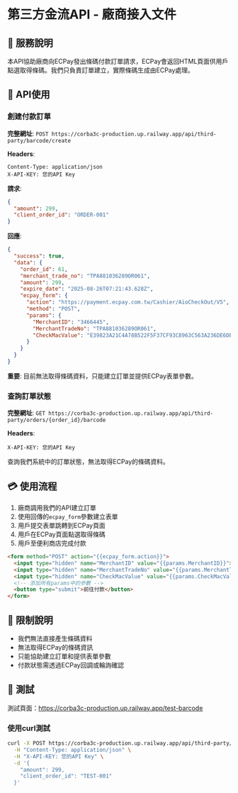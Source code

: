 # 第三方金流API - 廠商接入文件

## 🎯 服務說明
本API協助廠商向ECPay發出條碼付款訂單請求，ECPay會返回HTML頁面供用戶點選取得條碼。我們只負責訂單建立，實際條碼生成由ECPay處理。

## 🚀 API使用

### 創建付款訂單

**完整網址**: `POST https://corba3c-production.up.railway.app/api/third-party/barcode/create`

**Headers**:
```
Content-Type: application/json
X-API-KEY: 您的API Key
```

**請求**:
```json
{
  "amount": 299,
  "client_order_id": "ORDER-001"
}
```

**回應**:
```json
{
  "success": true,
  "data": {
    "order_id": 61,
    "merchant_trade_no": "TPA881036289OR061",
    "amount": 299,
    "expire_date": "2025-08-26T07:21:43.628Z",
    "ecpay_form": {
      "action": "https://payment.ecpay.com.tw/Cashier/AioCheckOut/V5",
      "method": "POST", 
      "params": {
        "MerchantID": "3466445",
        "MerchantTradeNo": "TPA881036289OR061",
        "CheckMacValue": "E39823A21C4A78B522F5F37CF93C8963C563A236DE6DE814547EA07E4BE62D8D"
      }
    }
  }
}
```

**重要**: 目前無法取得條碼資料，只能建立訂單並提供ECPay表單參數。

### 查詢訂單狀態

**完整網址**: `GET https://corba3c-production.up.railway.app/api/third-party/orders/{order_id}/barcode`

**Headers**:
```
X-API-KEY: 您的API Key
```

查詢我們系統中的訂單狀態，無法取得ECPay的條碼資料。

## 💳 使用流程

1. 廠商調用我們的API建立訂單
2. 使用回傳的`ecpay_form`參數建立表單
3. 用戶提交表單跳轉到ECPay頁面
4. 用戶在ECPay頁面點選取得條碼
5. 用戶至便利商店完成付款

```html
<form method="POST" action="{{ecpay_form.action}}">
  <input type="hidden" name="MerchantID" value="{{params.MerchantID}}">
  <input type="hidden" name="MerchantTradeNo" value="{{params.MerchantTradeNo}}">
  <input type="hidden" name="CheckMacValue" value="{{params.CheckMacValue}}">
  <!-- 添加所有params中的參數 -->
  <button type="submit">前往付款</button>
</form>
```

## 🔔 限制說明

- 我們無法直接產生條碼資料
- 無法取得ECPay的條碼資訊  
- 只能協助建立訂單和提供表單參數
- 付款狀態需透過ECPay回調或輪詢確認

## 🧪 測試

測試頁面：https://corba3c-production.up.railway.app/test-barcode

### 使用curl測試
```bash
curl -X POST https://corba3c-production.up.railway.app/api/third-party/barcode/create \
  -H "Content-Type: application/json" \
  -H "X-API-KEY: 您的API Key" \
  -d '{
    "amount": 299,
    "client_order_id": "TEST-001"
  }'
```